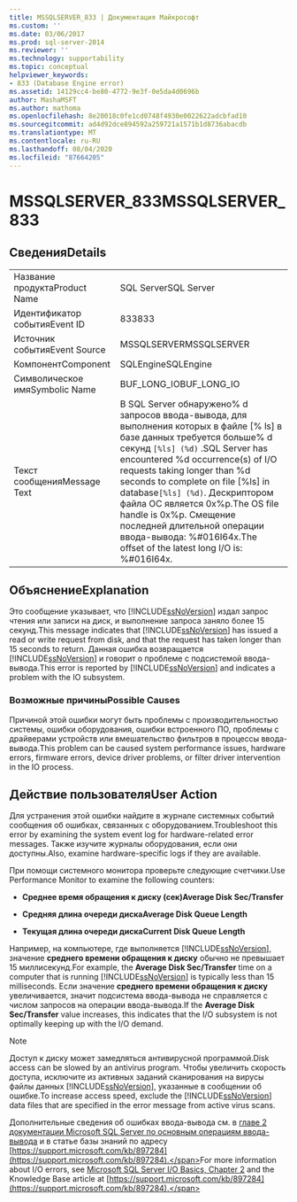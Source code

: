 ```yaml
---
title: MSSQLSERVER_833 | Документация Майкрософт
ms.custom: ''
ms.date: 03/06/2017
ms.prod: sql-server-2014
ms.reviewer: ''
ms.technology: supportability
ms.topic: conceptual
helpviewer_keywords:
- 833 (Database Engine error)
ms.assetid: 14129cc4-be80-4772-9e3f-0e5da4d0696b
author: MashaMSFT
ms.author: mathoma
ms.openlocfilehash: 8e20018c0fe1cd0748f4930e0022622adcbfad10
ms.sourcegitcommit: ad4d92dce894592a259721a1571b1d8736abacdb
ms.translationtype: MT
ms.contentlocale: ru-RU
ms.lasthandoff: 08/04/2020
ms.locfileid: "87664205"
---
```

# <a name="mssqlserver_833"></a><span data-ttu-id="777ed-102">MSSQLSERVER_833</span><span class="sxs-lookup"><span data-stu-id="777ed-102">MSSQLSERVER_833</span></span>
    
## <a name="details"></a><span data-ttu-id="777ed-103">Сведения</span><span class="sxs-lookup"><span data-stu-id="777ed-103">Details</span></span>  
  
|||  
|-|-|  
|<span data-ttu-id="777ed-104">Название продукта</span><span class="sxs-lookup"><span data-stu-id="777ed-104">Product Name</span></span>|<span data-ttu-id="777ed-105">SQL Server</span><span class="sxs-lookup"><span data-stu-id="777ed-105">SQL Server</span></span>|  
|<span data-ttu-id="777ed-106">Идентификатор события</span><span class="sxs-lookup"><span data-stu-id="777ed-106">Event ID</span></span>|<span data-ttu-id="777ed-107">833</span><span class="sxs-lookup"><span data-stu-id="777ed-107">833</span></span>|  
|<span data-ttu-id="777ed-108">Источник события</span><span class="sxs-lookup"><span data-stu-id="777ed-108">Event Source</span></span>|<span data-ttu-id="777ed-109">MSSQLSERVER</span><span class="sxs-lookup"><span data-stu-id="777ed-109">MSSQLSERVER</span></span>|  
|<span data-ttu-id="777ed-110">Компонент</span><span class="sxs-lookup"><span data-stu-id="777ed-110">Component</span></span>|<span data-ttu-id="777ed-111">SQLEngine</span><span class="sxs-lookup"><span data-stu-id="777ed-111">SQLEngine</span></span>|  
|<span data-ttu-id="777ed-112">Символическое имя</span><span class="sxs-lookup"><span data-stu-id="777ed-112">Symbolic Name</span></span>|<span data-ttu-id="777ed-113">BUF_LONG_IO</span><span class="sxs-lookup"><span data-stu-id="777ed-113">BUF_LONG_IO</span></span>|  
|<span data-ttu-id="777ed-114">Текст сообщения</span><span class="sxs-lookup"><span data-stu-id="777ed-114">Message Text</span></span>|<span data-ttu-id="777ed-115">В SQL Server обнаружено% d запросов ввода-вывода, для выполнения которых в файле [% ls] в базе данных требуется больше% d секунд `[%ls] (%d)` .</span><span class="sxs-lookup"><span data-stu-id="777ed-115">SQL Server has encountered %d occurrence(s) of I/O requests taking longer than %d seconds to complete on file [%ls] in database`[%ls] (%d)`.</span></span>  <span data-ttu-id="777ed-116">Дескриптором файла ОС является 0x%p.</span><span class="sxs-lookup"><span data-stu-id="777ed-116">The OS file handle is 0x%p.</span></span>  <span data-ttu-id="777ed-117">Смещение последней длительной операции ввода-вывода: %#016I64x.</span><span class="sxs-lookup"><span data-stu-id="777ed-117">The offset of the latest long I/O is: %#016I64x.</span></span>|  
  
## <a name="explanation"></a><span data-ttu-id="777ed-118">Объяснение</span><span class="sxs-lookup"><span data-stu-id="777ed-118">Explanation</span></span>  
 <span data-ttu-id="777ed-119">Это сообщение указывает, что [!INCLUDE[ssNoVersion](../../includes/ssnoversion-md.md)] издал запрос чтения или записи на диск, и выполнение запроса заняло более 15 секунд.</span><span class="sxs-lookup"><span data-stu-id="777ed-119">This message indicates that [!INCLUDE[ssNoVersion](../../includes/ssnoversion-md.md)] has issued a read or write request from disk, and that the request has taken longer than 15 seconds to return.</span></span> <span data-ttu-id="777ed-120">Данная ошибка возвращается [!INCLUDE[ssNoVersion](../../includes/ssnoversion-md.md)] и говорит о проблеме с подсистемой ввода-вывода.</span><span class="sxs-lookup"><span data-stu-id="777ed-120">This error is reported by [!INCLUDE[ssNoVersion](../../includes/ssnoversion-md.md)] and indicates a problem with the IO subsystem.</span></span>  
  
### <a name="possible-causes"></a><span data-ttu-id="777ed-121">Возможные причины</span><span class="sxs-lookup"><span data-stu-id="777ed-121">Possible Causes</span></span>  
 <span data-ttu-id="777ed-122">Причиной этой ошибки могут быть проблемы с производительностью системы, ошибки оборудования, ошибки встроенного ПО, проблемы с драйверами устройств или вмешательство фильтров в процессы ввода-вывода.</span><span class="sxs-lookup"><span data-stu-id="777ed-122">This problem can be caused system performance issues, hardware errors, firmware errors, device driver problems, or filter driver intervention in the IO process.</span></span>  
  
## <a name="user-action"></a><span data-ttu-id="777ed-123">Действие пользователя</span><span class="sxs-lookup"><span data-stu-id="777ed-123">User Action</span></span>  
 <span data-ttu-id="777ed-124">Для устранения этой ошибки найдите в журнале системных событий сообщения об ошибках, связанных с оборудованием.</span><span class="sxs-lookup"><span data-stu-id="777ed-124">Troubleshoot this error by examining the system event log for hardware-related error messages.</span></span> <span data-ttu-id="777ed-125">Также изучите журналы оборудования, если они доступны.</span><span class="sxs-lookup"><span data-stu-id="777ed-125">Also, examine hardware-specific logs if they are available.</span></span>  
  
 <span data-ttu-id="777ed-126">При помощи системного монитора проверьте следующие счетчики.</span><span class="sxs-lookup"><span data-stu-id="777ed-126">Use Performance Monitor to examine the following counters:</span></span>  
  
-   <span data-ttu-id="777ed-127">**Среднее время обращения к диску (сек)**</span><span class="sxs-lookup"><span data-stu-id="777ed-127">**Average Disk Sec/Transfer**</span></span>  
  
-   <span data-ttu-id="777ed-128">**Средняя длина очереди диска**</span><span class="sxs-lookup"><span data-stu-id="777ed-128">**Average Disk Queue Length**</span></span>  
  
-   <span data-ttu-id="777ed-129">**Текущая длина очереди диска**</span><span class="sxs-lookup"><span data-stu-id="777ed-129">**Current Disk Queue Length**</span></span>  
  
 <span data-ttu-id="777ed-130">Например, на компьютере, где выполняется [!INCLUDE[ssNoVersion](../../includes/ssnoversion-md.md)], значение **среднего времени обращения к диску** обычно не превышает 15 миллисекунд.</span><span class="sxs-lookup"><span data-stu-id="777ed-130">For example, the **Average Disk Sec/Transfer** time on a computer that is running [!INCLUDE[ssNoVersion](../../includes/ssnoversion-md.md)] is typically less than 15 milliseconds.</span></span> <span data-ttu-id="777ed-131">Если значение **среднего времени обращения к диску** увеличивается, значит подсистема ввода-вывода не справляется с числом запросов на операции ввода-вывода.</span><span class="sxs-lookup"><span data-stu-id="777ed-131">If the **Average Disk Sec/Transfer** value increases, this indicates that the I/O subsystem is not optimally keeping up with the I/O demand.</span></span>  
  
> [!NOTE]  
>  <span data-ttu-id="777ed-132">Доступ к диску может замедляться антивирусной программой.</span><span class="sxs-lookup"><span data-stu-id="777ed-132">Disk access can be slowed by an antivirus program.</span></span> <span data-ttu-id="777ed-133">Чтобы увеличить скорость доступа, исключите из активных заданий сканирования на вирусы файлы данных [!INCLUDE[ssNoVersion](../../includes/ssnoversion-md.md)], указанные в сообщении об ошибке.</span><span class="sxs-lookup"><span data-stu-id="777ed-133">To increase access speed, exclude the [!INCLUDE[ssNoVersion](../../includes/ssnoversion-md.md)] data files that are specified in the error message from active virus scans.</span></span>  
  
 <span data-ttu-id="777ed-134">Дополнительные сведения об ошибках ввода-вывода см. в [главе 2 документации Microsoft SQL Server по основным операциям ввода-вывода](/previous-versions/sql/sql-server-2005/administrator/cc917726(v=technet.10)) и в статье базы знаний по адресу [https://support.microsoft.com/kb/897284](https://support.microsoft.com/kb/897284).</span><span class="sxs-lookup"><span data-stu-id="777ed-134">For more information about I/O errors, see [Microsoft SQL Server I/O Basics, Chapter 2](/previous-versions/sql/sql-server-2005/administrator/cc917726(v=technet.10)) and the Knowledge Base article at [https://support.microsoft.com/kb/897284](https://support.microsoft.com/kb/897284).</span></span>  
  
  
